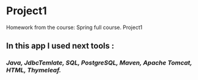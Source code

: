 # Project1
Homework from the course: Spring full course. Project1

## In this app I used next tools :
### ___Java, JdbcTemlate, SQL, PostgreSQL, Maven, Apache Tomcat, HTML, Thymeleaf.___
